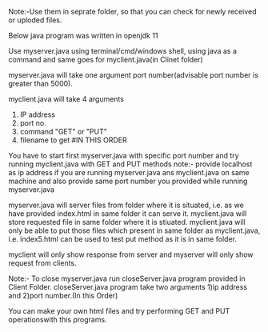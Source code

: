 Note:-Use them in seprate folder, so that you can check for newly received or uploded files.

Below java program was written in openjdk 11

Use myserver.java using terminal/cmd/windows shell, using java as a command and same goes for myclient.java(in Clinet folder)

myserver.java will take one argument port number(advisable port number is greater than 5000).

myclient.java will take 4 arguments
1) IP address
2) port no.
3) command "GET" or "PUT"
4) filename to get
#IN THIS ORDER

You have to start first myserver.java with specific port number and try running myclient.java with GET and PUT methods
note:- provide localhost as ip address if you are running myserver.java ans myclient.java on same machine and also provide same port number you provided while running myserver.java

myserver.java will server files from folder where it is situated, i.e. as we have provided index.html in same folder it can serve it.
myclient.java will store requested file in same folder where it is stiuated.
myclient.java will only be able to put those files which present in same folder as myclient.java, i.e. index5.html can be used to test put method as it is in same folder.

myclient will only show response from server and myserver will only show request from clients.

Note:- To close myserver.java run closeServer.java program provided in Client Folder.
	closeServer.java program take two arguments 1)ip address and 2)port number.(In this Order)

You can make your own html files and try performing GET and PUT operationswith this programs.
